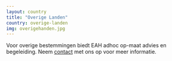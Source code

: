 ```yaml
---
layout: country
title: "Overige Landen"
country: overige-landen
img: overigehanden.jpg
---
```


Voor overige bestemmingen biedt EAH adhoc op-maat advies en begeleiding. Neem <a href="{{ site.baseurl }}/contact">contact</a> met ons op voor meer informatie.
